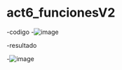 # act6_funcionesV2
-codigo
-![image](https://github.com/user-attachments/assets/fca25c3a-bd2e-4e80-9fb9-62fa328eac5d)

-resultado

-![image](https://github.com/user-attachments/assets/ae7ea331-e7a9-4ff1-8b00-00bb4dc0fa95)

